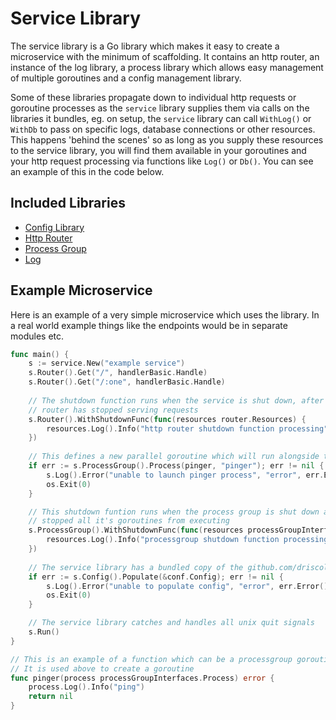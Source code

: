 # Service Library

The service library is a Go library which makes it easy to create a microservice
with the minimum of scaffolding. It contains an http router, an instance of
the log library, a process library which allows easy management of multiple 
goroutines and a config management library.

Some of these libraries propagate down to individual http requests or 
goroutine processes as the `service` library supplies them via calls on the
libraries it bundles, eg. on setup, the `service` library can call `WithLog()`
or `WithDb` to pass on specific logs, database connections or other resources.
This happens 'behind the scenes' so as long as you supply these resources to the
service library, you will find them available in your goroutines and your 
http request processing via functions like `Log()` or `Db()`. You can see an 
example of this in the code below.

## Included Libraries

* [Config Library](https://github.com/driscollos/config)
* [Http Router](https://github.com/driscollco-core/http-router)
* [Process Group](https://github.com/driscollco-core/process-group)
* [Log](https://github.com/driscollco-core/log)

## Example Microservice

Here is an example of a very simple microservice which uses the library. In a 
real world example things like the endpoints would be in separate modules etc.

```go
func main() {
    s := service.New("example service")
    s.Router().Get("/", handlerBasic.Handle)
    s.Router().Get("/:one", handlerBasic.Handle)
	
    // The shutdown function runs when the service is shut down, after the
    // router has stopped serving requests
    s.Router().WithShutdownFunc(func(resources router.Resources) {
        resources.Log().Info("http router shutdown function processing")
    })
	
    // This defines a new parallel goroutine which will run alongside the main goroutine
    if err := s.ProcessGroup().Process(pinger, "pinger"); err != nil {
        s.Log().Error("unable to launch pinger process", "error", err.Error())
        os.Exit(0)
    }

    // This shutdown funtion runs when the process group is shut down and it has
    // stopped all it's goroutines from executing 
    s.ProcessGroup().WithShutdownFunc(func(resources processGroupInterfaces.Resources) {
        resources.Log().Info("processgroup shutdown function processing")
    })
	
    // The service library has a bundled copy of the github.com/driscollos/config library
    if err := s.Config().Populate(&conf.Config); err != nil {
        s.Log().Error("unable to populate config", "error", err.Error())
        os.Exit(0)
    }

    // The service library catches and handles all unix quit signals
    s.Run()
}

// This is an example of a function which can be a processgroup goroutine
// It is used above to create a goroutine
func pinger(process processGroupInterfaces.Process) error {
    process.Log().Info("ping")
    return nil
}
```